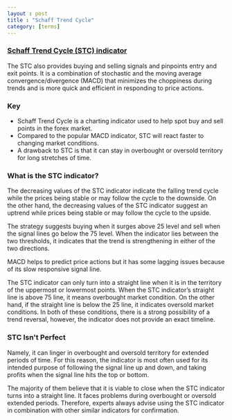 ```yaml
---
layout : post
title : "Schaff Trend Cycle"
category: [terms]
---
```

### [Schaff Trend Cycle (STC) indicator][1]
The STC also provides buying and selling signals and pinpoints entry and exit points. It is a combination of stochastic and the moving average convergence/divergence (MACD) that minimizes the choppiness during trends and is more quick and efficient in responding to price actions.

### Key
*   Schaff Trend Cycle is a charting indicator used to help spot buy and sell points in the forex market.
*   Compared to the popular MACD indicator, STC will react faster to changing market conditions.
*   A drawback to STC is that it can stay in overbought or oversold territory for long stretches of time.


### What is the STC indicator?
The decreasing values of the STC indicator indicate the falling trend cycle while the prices being stable or may follow the cycle to the downside. On the other hand, the decreasing values of the STC indicator suggest an uptrend while prices being stable or may follow the cycle to the upside.

The strategy suggests buying when it surges above 25 level and sell when the signal lines go below the 75 level. When the indicator lies between the two thresholds, it indicates that the trend is strengthening in either of the two directions.

MACD helps to predict price actions but it has some lagging issues because of its slow responsive signal line.

The STC indicator can only turn into a straight line when it is in the territory of the uppermost or lowermost points. When the STC indicator’s straight line is above 75 line, it means overbought market condition. On the other hand, if the straight line is below the 25 line, it indicates oversold market conditions. In both of these conditions, there is a strong possibility of a trend reversal, however, the indicator does not provide an exact timeline.

### STC Isn't Perfect
Namely, it can linger in overbought and oversold territory for extended periods of time. For this reason, the indicator is most often used for its intended purpose of following the signal line up and down, and taking profits when the signal line hits the top or bottom.

The majority of them believe that it is viable to close when the STC indicator turns into a straight line. It faces problems during overbought or oversold extended periods. Therefore, experts always advise using the STC indicator in combination with other similar indicators for confirmation.

[1]: https://patternswizard.com/schaff-trend-cycle-indicator/ "Schaff Trend Cycle"
